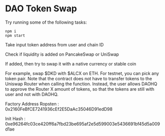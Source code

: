 # DAO Token Swap

Try running some of the following tasks:

```shell
npm i
npm start
```
Take input token address from user and chain ID

Check if liquidity is added on PancakeSwap or UniSwap

If added, then try to swap it with a native currency or stable coin

For example, swap $DKD with $ALCX on ETH. For testnet, you can pick any token pair.
Note that the contract does not have to transfer tokens to the Uniswap Router when calling the function. Instead, the user allows DAOHQ to approve the Router X amount of tokens, so that the tokens are still with user and not with DAOHQ. 

Factory Address Ropsten : 0x2160FeBfCE7241936cEf2E5DaAc35046D91edD98

Init Hash : 0xe96264fc03ce420ff6a7fbd23be695af2e5d599003e5436691bf45d5a009d1ae
